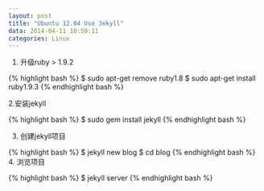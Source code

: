 ```yaml
---
layout: post
title: "Ubuntu 12.04 Use Jekyll"
data: 2014-04-11 10:59:11
categories: Linux
---
```


1. 升级ruby > 1.9.2

{% highlight bash %}
$ sudo apt-get remove ruby1.8
$ sudo apt-get install ruby1.9.3
{% endhighlight bash %}

2.安装jekyll

{% highlight bash %}
	$ sudo gem install jekyll
{% endhighlight bash %}

3. 创建jekyll项目

{% highlight bash %}
	$ jekyll new blog
	$ cd blog
{% endhighlight bash %}
4. 浏览项目

{% highlight bash %}
	$ jekyll server
{% endhighlight bash %}
